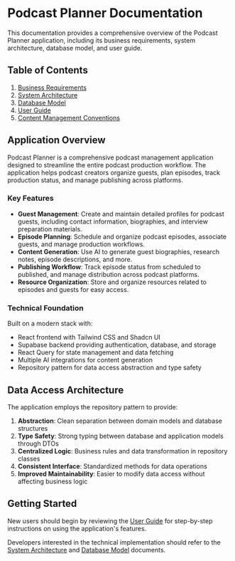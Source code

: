 
# Podcast Planner Documentation

This documentation provides a comprehensive overview of the Podcast Planner application, including its business requirements, system architecture, database model, and user guide.

## Table of Contents

1. [Business Requirements](BUSINESS_REQUIREMENTS.md)
2. [System Architecture](SYSTEM_ARCHITECTURE.md)
3. [Database Model](DATABASE_MODEL.md)
4. [User Guide](USER_GUIDE.md)
5. [Content Management Conventions](CONTENT_MANAGEMENT.md)

## Application Overview

Podcast Planner is a comprehensive podcast management application designed to streamline the entire podcast production workflow. The application helps podcast creators organize guests, plan episodes, track production status, and manage publishing across platforms.

### Key Features

- **Guest Management**: Create and maintain detailed profiles for podcast guests, including contact information, biographies, and interview preparation materials.
- **Episode Planning**: Schedule and organize podcast episodes, associate guests, and manage production workflows.
- **Content Generation**: Use AI to generate guest biographies, research notes, episode descriptions, and more.
- **Publishing Workflow**: Track episode status from scheduled to published, and manage distribution across podcast platforms.
- **Resource Organization**: Store and organize resources related to episodes and guests for easy access.

### Technical Foundation

Built on a modern stack with:
- React frontend with Tailwind CSS and Shadcn UI
- Supabase backend providing authentication, database, and storage
- React Query for state management and data fetching
- Multiple AI integrations for content generation
- Repository pattern for data access abstraction and type safety

## Data Access Architecture

The application employs the repository pattern to provide:

1. **Abstraction**: Clean separation between domain models and database structures
2. **Type Safety**: Strong typing between database and application models through DTOs
3. **Centralized Logic**: Business rules and data transformation in repository classes
4. **Consistent Interface**: Standardized methods for data operations
5. **Improved Maintainability**: Easier to modify data access without affecting business logic

## Getting Started

New users should begin by reviewing the [User Guide](USER_GUIDE.md) for step-by-step instructions on using the application's features.

Developers interested in the technical implementation should refer to the [System Architecture](SYSTEM_ARCHITECTURE.md) and [Database Model](DATABASE_MODEL.md) documents.
